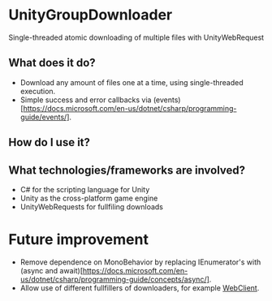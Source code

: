 # UnityGroupDownloader
Single-threaded atomic downloading of multiple files with UnityWebRequest 

## What does it do?
- Download any amount of files one at a time, using single-threaded execution.
- Simple success and error callbacks via (events)[https://docs.microsoft.com/en-us/dotnet/csharp/programming-guide/events/].

## How do I use it?

## What technologies/frameworks are involved?
- C# for the scripting language for Unity
- Unity as the cross-platform game engine
- UnityWebRequests for fullfiling downloads

# Future improvement
> 
- Remove dependence on MonoBehavior by replacing IEnumerator's with (async and await)[https://docs.microsoft.com/en-us/dotnet/csharp/programming-guide/concepts/async/].
- Allow use of different fullfillers of downloaders, for example [WebClient](https://www.c-sharpcorner.com/blogs/consume-webapi-using-webclient-in-c-sharp).
